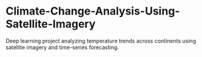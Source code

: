 # Climate-Change-Analysis-Using-Satellite-Imagery
Deep learning project analyzing temperature trends across continents using satellite imagery and time-series forecasting.
